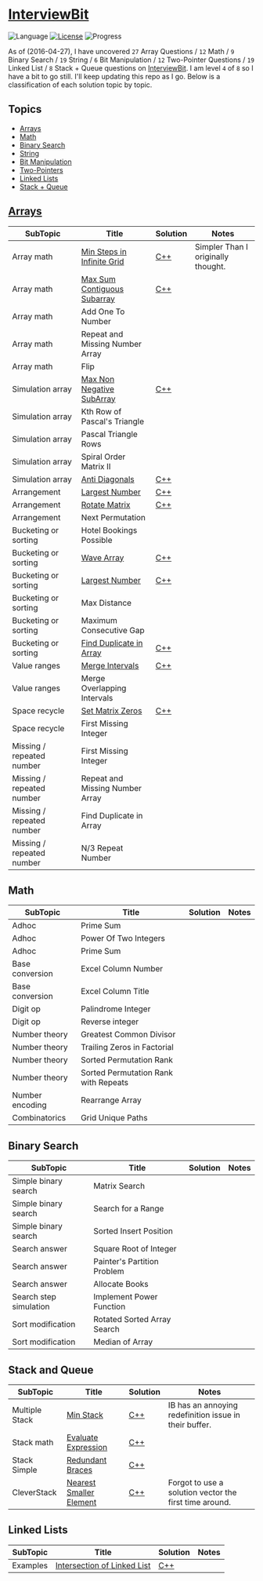 # [InterviewBit](https://www.interviewbit.com)
![Language](https://img.shields.io/badge/language-C++%2011-orange.svg)
[![License](https://img.shields.io/badge/license-GNU-blue.svg)](./LICENSE.md) ![Progress](https://img.shields.io/badge/progress-39%20%2F%20302-ff69b4.svg)

As of (2016-04-27), I have uncovered `27` Array Questions / `12` Math / `9` Binary Search / `19` String / `6` Bit Manipulation / `12` Two-Pointer Questions / `19` Linked List / `8` Stack + Queue  questions on [InterviewBit](https://www.interviewbit.com).  I am level `4` of `8` so I have a bit to go still.  I'll keep updating this repo as I go.  Below is a classification of each solution topic by topic.

## Topics 

* [Arrays](https://github.com/Alex-Keyes/InterviewBit#Arrays)
* [Math](https://github.com/Alex-Keyes/InterviewBit#math)
* [Binary Search](https://github.com/Alex-Keyes/InterviewBit#Binary-search)
* [String](https://github.com/Alex-Keyes/InterviewBit#String)
* [Bit Manipulation](https://github.com/Alex-Keyes/InterviewBit#Bit-Manipulation)
* [Two-Pointers](https://github.com/Alex-Keyes/InterviewBit#Two-Pointers)
* [Linked Lists](https://github.com/Alex-Keyes/InterviewBit#LinkedLists)
* [Stack + Queue](https://github.com/Alex-Keyes/InterviewBit#Stack+Queue)

## [Arrays](https://www.interviewbit.com/courses/programming/topics/arrays/)
SubTopic          | Title  | Solution       | Notes
--------------- | ----------| -----------| -----
Array math | [Min Steps in Infinite Grid](https://www.interviewbit.com/problems/min-steps-in-infinite-grid/) |	[C++](/C++/coverPoints.cpp) | Simpler Than I originally thought.
Array math | [Max Sum Contiguous Subarray](https://www.interviewbit.com/problems/max-sum-contiguous-subarray/) | [C++](/C++/maxSubArray.cpp) | |
Array math | Add One To Number | | 
Array math | Repeat and Missing Number Array | | 
Array math | Flip | |
Simulation array | [Max Non Negative SubArray](https://www.interviewbit.com/problems/max-non-negative-subarray/) |[C++](/C++/maxSet.cpp) |
Simulation array | Kth Row of Pascal's Triangle | | 
Simulation array | Pascal Triangle Rows | | 
Simulation array | Spiral Order Matrix II |  | 
Simulation array | [Anti Diagonals](https://www.interviewbit.com/problems/anti-diagonals/) |[C++](/C++/diagonal.cpp) | 
Arrangement| [Largest Number](https://www.interviewbit.com/problems/largest-number/)| [C++](/C++/largestNum.cpp) | 
Arrangement| [Rotate Matrix](https://www.interviewbit.com/problems/rotate-matrix/)|[C++](/C++/rotate.cpp)  | 
Arrangement| Next Permutation| | 
Bucketing or sorting | Hotel Bookings Possible|  |
Bucketing or sorting | [Wave Array](https://www.interviewbit.com/problems/wave-array/) |[C++](/C++/wave.cpp) |
Bucketing or sorting | [Largest Number](https://www.interviewbit.com/problems/largest-number/)| [C++](/C++/largestNum.cpp)|
Bucketing or sorting | Max Distance| |
Bucketing or sorting | Maximum Consecutive Gap | |
Bucketing or sorting | [Find Duplicate in Array](https://www.interviewbit.com/problems/find-duplicate-in-array/) | [C++](/C++/repeatedNum.cpp) |
Value ranges | [Merge Intervals](https://www.interviewbit.com/problems/merge-intervals/)|[C++](/C++/mergeIntervals.cpp) |
Value ranges | Merge Overlapping Intervals| |
Space recycle| [Set Matrix Zeros](https://www.interviewbit.com/problems/set-matrix-zeros/)|[C++](/C++/setMatrixZeros.cpp) |
Space recycle| First Missing Integer| |
Missing / repeated number | First Missing Integer| |
Missing / repeated number | Repeat and Missing Number Array| |
Missing / repeated number | Find Duplicate in Array| |
Missing / repeated number | N/3 Repeat Number| |
	
## Math
SubTopic          | Title  | Solution       | Notes
----------------- | -------| -------------- | -----
Adhoc |Prime Sum | |
Adhoc | Power Of Two Integers | |
Adhoc |Prime Sum | |
Base conversion| Excel Column Number| |
Base conversion | Excel Column Title | |
Digit op |Palindrome Integer | |	
Digit op| Reverse integer	| |
Number theory| Greatest Common Divisor | | 	
Number theory|Trailing Zeros in Factorial | |
Number theory| Sorted Permutation Rank | |	
Number theory| Sorted Permutation Rank with Repeats | |
Number encoding | Rearrange Array | |
Combinatorics | Grid Unique Paths | |

## Binary Search

SubTopic          | Title  | Solution       | Notes
----------------- | -------| -------------- | -----
Simple binary search |Matrix Search | | 	
Simple binary search | Search for a Range | |	
Simple binary search | Sorted Insert Position | | 	
Search answer|Square Root of Integer | | 
Search answer| Painter's Partition Problem | |
Search answer| Allocate Books | |	
Search step simulation |Implement Power Function	| | 
Sort modification | Rotated Sorted Array Search | |
Sort modification | Median of Array | |

## Stack and Queue
SubTopic          | Title  | Solution       | Notes
----------------- | -------| -------------- | -----
Multiple Stack | [Min Stack](https://www.interviewbit.com/problems/min-stack/) | [C++](/C++/minStack.cpp) | IB has an annoying redefinition issue in their buffer.  
Stack math | [Evaluate Expression](https://www.interviewbit.com/problems/evaluate-expression/) | [C++](/C++/evalRPN.cpp) | 
Stack Simple | [Redundant Braces](https://www.interviewbit.com/problems/redundant-braces/) | [C++](/C++/braces.cpp) | 
CleverStack | [Nearest Smaller Element](https://www.interviewbit.com/problems/nearest-smaller-element/) | [C++](/C++/prevSmaller.cpp) | Forgot to use a solution vector the first time around.  

## Linked Lists
SubTopic          | Title  | Solution       | Notes
----------------- | -------| -------------- | -----
Examples | [Intersection of Linked List](https://www.interviewbit.com/problems/intersection-of-linked-lists/) | [C++](/C++/getIntersectionNode.cpp) | 

